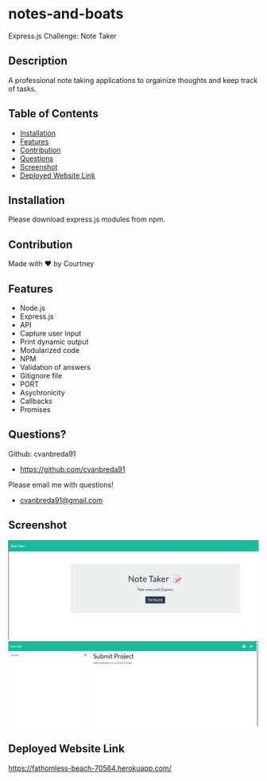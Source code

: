 # notes-and-boats
Express.js Challenge: Note Taker

## Description
A professional note taking applications to orgainize thoughts and keep track of tasks.

## Table of Contents
* [Installation](#installation)
* [Features](#features)
* [Contribution](#contribution)
* [Questions](#questions)
* [Screenshot](#screenshot)
* [Deployed Website Link](#deployed-website-link)

## Installation
Please download express.js modules from npm.

## Contribution
Made with ❤️ by Courtney

## Features
* Node.js
* Express.js
* API
* Capture user input
* Print dynamic output
* Modularized code
* NPM
* Validation of answers
* Gitignore file
* PORT
* Asychronicity
* Callbacks
* Promises

## Questions?
Github: cvanbreda91
* https://github.com/cvanbreda91

Please email me with questions!
* cvanbreda91@gmail.com

## Screenshot
![website-image](https://github.com/cvanbreda91/notes-and-boats/blob/main/public/assets/images/website-2.png?raw=true)
![website-image](https://github.com/cvanbreda91/notes-and-boats/blob/main/public/assets/images/website-1.png?raw=true)

## Deployed Website Link
https://fathomless-beach-70564.herokuapp.com/
